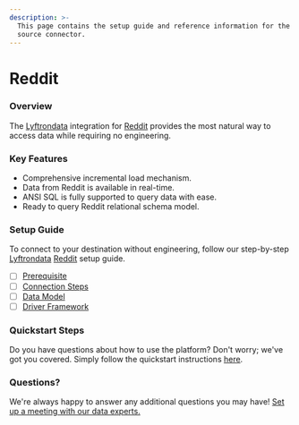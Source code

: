 ```yaml
---
description: >-
  This page contains the setup guide and reference information for the Reddit
  source connector.
---
```


# Reddit

### Overview

The [Lyftrondata](https://www.lyftrondata.com/) integration for [Reddit](https://www.lyftrondata.com/integration/marketing-analytics/reddit/) provides the most natural way to access data while requiring no engineering.

### Key Features

* Comprehensive incremental load mechanism.
* Data from Reddit is available in real-time.
* ANSI SQL is fully supported to query data with ease.
* Ready to query Reddit relational schema model.

### Setup Guide

To connect to your destination without engineering, follow our step-by-step [Lyftrondata](https://www.lyftrondata.com/) [Reddit](https://www.lyftrondata.com/integration/marketing-analytics/reddit/) setup guide.

* [ ] [Prerequisite](prerequisite.md)
* [ ] [Connection Steps](connection-steps.md)
* [ ] [Data Model](data-model/erd.md)
* [ ] [Driver Framework](driver-framework/)

### Quickstart Steps

Do you have questions about how to use the platform? Don't worry; we've got you covered. Simply follow the quickstart instructions [here](./).

### Questions? <a href="#questions" id="questions"></a>

We're always happy to answer any additional questions you may have! [Set up a meeting with our data experts.](https://www.lyftrondata.com/book-a-meeting/)
